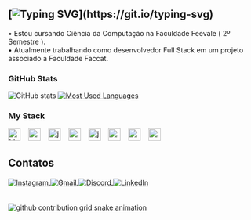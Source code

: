
 
## [![Typing SVG](https://readme-typing-svg.demolab.com?font=Fira+Code&pause=1000&color=38C2FF&random=false&width=435&lines=Ol%C3%A1%2C+meu+nome+%C3%A9+Wendel+Gustavo+Fillmann!)](https://git.io/typing-svg)
•  Estou cursando Ciência da Computação na Faculdade Feevale ( 2º Semestre ).
</br> 
•  Atualmente trabalhando como desenvolvedor Full Stack em um projeto associado a Faculdade Faccat.
</br>

<h3>GitHub Stats</h3>

![GitHub stats](https://github-readme-stats-git-masterrstaa-rickstaa.vercel.app/api?username=WendelGustavo&hide_title=true&show_icons=true&include_all_commits=false&count_private=true&line_height=25&hide=issues&bg_color=000&title_color=#38C2FFFF&text_color=#FFF&border_radius=3&border_color=#38C2FFFF&icon_color=FF00F6&theme=jolly)
[![Most Used Languages](https://github-readme-stats-git-masterrstaa-rickstaa.vercel.app/api/top-langs/?username=WendelGustavo&line_height=10&card_width=290&layout=compact&hide_title=false&count_private=true&langs_count=4&show_icons=true&title_color=#38C2FFFF&hide=html,css&bg_color=000&text_color=FFF&border_radius=3&border_color=#38C2FFFF&count_private=true)](https://github.com/WendelGustavo/github-readme-stats)
<br>   


<h3 align="left">My Stack</h3>

<div align="left">
  <img src="https://cdn.jsdelivr.net/gh/devicons/devicon/icons/html5/html5-original.svg" height="25" alt="html5 logo"  />
  <img width="8" />
  <img src="https://cdn.jsdelivr.net/gh/devicons/devicon/icons/css3/css3-original.svg" height="25" alt="css3 logo"  />
  <img width="8" />
  <img src="https://cdn.jsdelivr.net/gh/devicons/devicon/icons/javascript/javascript-plain.svg" height="25" alt="javascript logo"  />
  <img width="8" />
  <img src="https://cdn.jsdelivr.net/gh/devicons/devicon/icons/react/react-original.svg" height="25" alt="react logo"  />
  <img width="8" />
  <img src="https://cdn.jsdelivr.net/gh/devicons/devicon/icons/java/java-original.svg" height="25" alt="java logo"  />
  <img width="8" />
  <img src="https://cdn.jsdelivr.net/gh/devicons/devicon/icons/spring/spring-original.svg" height="25" alt="spring logo"  />
  <img width="8" />
  <img src="https://cdn.jsdelivr.net/gh/devicons/devicon/icons/mysql/mysql-original.svg" height="25" alt="mysql logo"  />
  <img width="8" />
  <img src="https://cdn.jsdelivr.net/gh/devicons/devicon/icons/postgresql/postgresql-original.svg" height="25" alt="postgresql logo"  />
</div>
   
## Contatos  
<div style="display: inline_block"> 
  <a href="https://www.instagram.com/wendel_gustaa/"target="_blank">
  <img align="center" alt="Instagram" src="https://img.shields.io/badge/Instagram-E4405F?style=for-the-badge&logo=instagram&logoColor=white" />
  </a> 
  <a href="mailto:wendelgfillmann@gmail.com?subject=Hello!" target="_blank">
  <img align="center" alt="Gmail" src="https://img.shields.io/badge/Gmail-D14836?style=for-the-badge&logo=gmail&logoColor=white" />
  </a>
  <a href="https://discord.com/users/1451" target="_blank">
  <img align="center" alt="Discord" src="https://img.shields.io/badge/Discord-7289DA?style=for-the-badge&logo=discord&logoColor=white" />
  </a>
  <a href="https://www.linkedin.com/in/wendeldev" target="_blank">
  <img align="center" alt="LinkedIn" src="https://img.shields.io/badge/LinkedIn-0077B5?style=for-the-badge&logo=linkedin&logoColor=white" />
</div>
<br/>
<br/>

<picture>
  <source media="(prefers-color-scheme: dark)" srcset="https://raw.githubusercontent.com/WendelGustavo/WendelGustavo/output/github-contribution-grid-snake-dark.svg">
  <source media="(prefers-color-scheme: light)" srcset="https://raw.githubusercontent.com/WendelGustavo/WendelGustavo/output/github-contribution-grid-snake.svg">
  <img alt="github contribution grid snake animation" src="https://raw.githubusercontent.com/WendelGustavo/WendelGustavo/output/github-contribution-grid-snake.svg">
</picture>
<br><br>


